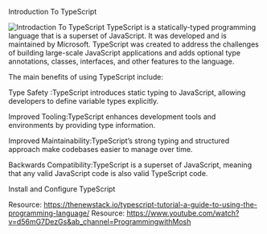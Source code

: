 Introduction To TypeScript

![Introdaction To TypeScript](https://imgur.com/a/introduction-to-typescript-PHMN1FX)
TypeScript is a statically-typed programming language that is a superset of JavaScript. It was developed and is maintained by Microsoft. TypeScript was created to address the challenges of building large-scale JavaScript applications and adds optional type annotations, classes, interfaces, and other features to the language.

The main benefits of using TypeScript include:

Type Safety :TypeScript introduces static typing to JavaScript, allowing developers to define variable types explicitly.

Improved Tooling:TypeScript enhances development tools and environments by providing type information.

Improved Maintainability:TypeScript’s strong typing and structured approach make codebases easier to manage over time.

Backwards Compatibility:TypeScript is a superset of JavaScript, meaning that any valid JavaScript code is also valid TypeScript code.

Install and Configure TypeScript 

Resource: https://thenewstack.io/typescript-tutorial-a-guide-to-using-the-programming-language/
Resource: https://www.youtube.com/watch?v=d56mG7DezGs&ab_channel=ProgrammingwithMosh

